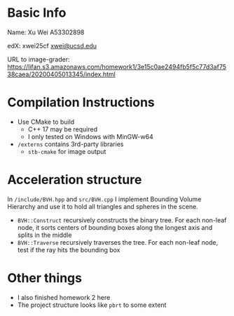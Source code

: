 # Basic Info
Name: Xu Wei A53302898

edX: xwei25cf xwei@ucsd.edu

URL to image-grader: https://lifan.s3.amazonaws.com/homework1/3e15c0ae2494fb5f5c77d3af7538caea/20200405013345/index.html

# Compilation Instructions
- Use CMake to build
    - C++ 17 may be required
    - I only tested on Windows with MinGW-w64
- `/externs` contains 3rd-party libraries
    - `stb-cmake` for image output

# Acceleration structure
In `/include/BVH.hpp` and `src/BVH.cpp` I implement Bounding Volume Hierarchy and use it to hold all triangles and spheres in the scene.
- `BVH::Construct` recursively constructs the binary tree. For each non-leaf node, it sorts centers of bounding boxes along the longest axis and splits in the middle
- `BVH::Traverse` recursively traverses the tree. For each non-leaf node, test if the ray hits the bounding box

# Other things
- I also finished homework 2 here
- The project structure looks like `pbrt` to some extent